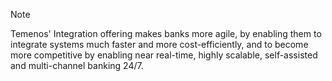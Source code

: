 >[!Note]
> Temenos' Integration offering makes banks more agile, by enabling them to integrate systems much faster and more cost-efficiently, and to become more competitive by enabling near real-time, highly scalable, self-assisted and multi-channel banking 24/7.